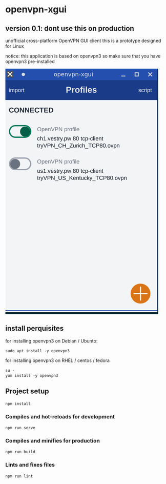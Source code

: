 # openvpn-xgui

## version 0.1: dont use this on production 

unofficial cross-platform OpenVPN GUI client
this is a prototype designed for Linux

notice: this application is based on openvpn3 so make sure 
that you have openvpn3 pre-installed

![screenshot](screenshot.png)

## install perquisites

for installing openvpn3 on Debian / Ubunto:

    sudo apt install -y openvpn3

for installing openvpn3 on RHEL / centos / fedora

    su -
    yum install -y openvpn3

## Project setup
```
npm install
```

### Compiles and hot-reloads for development
```
npm run serve
```

### Compiles and minifies for production
```
npm run build
```

### Lints and fixes files
```
npm run lint
```